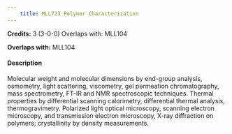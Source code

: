 ```yaml
---
    title: MLL723 Polymer Characterization
---
```

**Credits:** 3 (3-0-0) Overlaps with: MLL104



**Overlaps with:** MLL104

#### Description 
Molecular weight and molecular dimensions by end-group analysis, osmometry, light scattering, viscometry, gel permeation chromatography, mass spectrometry, FT-IR and NMR spectroscopic techniques. Thermal properties by differential scanning calorimetry, differential thermal analysis, thermogravimetry. Polarized light optical microscopy, scanning electron microscopy, and transmission electron microscopy, X-ray diffraction on polymers; crystallinity by density measurements.